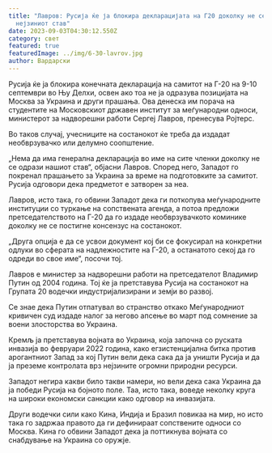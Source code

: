 ```yaml
---
title: "Лавров: Русија ќе ја блокира декларацијата на Г20 доколку не се одрази
  нејзиниот став"
date: 2023-09-03T04:30:12.550Z
category: свет
featured: true
featuredImage: ../img/6-30-lavrov.jpg
author: Вардарски
---
```

Русија ќе ја блокира конечната декларација на самитот на Г-20 на 9-10 септември во Њу Делхи, освен ако тоа не ја одразува позицијата на Москва за Украина и други прашања. Ова денеска им порача на студентите на Московскиот државен институт за меѓународни односи, министерот за надворешни работи Сергеј Лавров, пренесува Ројтерс.

Во таков случај, учесниците на состанокот ќе треба да издадат необврзувачко или делумно соопштение.

„Нема да има генерална декларација во име на сите членки доколку не се одрази нашиот став“, објасни Лавров. Според него, Западот го покренал прашањето за Украина за време на подготовките за самитот. Русија одговори дека предметот е затворен за неа.

Лавров, исто така, го обвини Западот дека ги поткопува меѓународните институции со туркање на сопствената агенда, а потоа предложи претседателството на Г-20 да го издаде необврзувачкото коминике доколку не се постигне консензус на состанокот.

„Друга опција е да се усвои документ кој би се фокусирал на конкретни одлуки во сферата на надлежностите на Г-20, а останатото секој да го одреди во свое име“, посочи тој.

Лавров е министер за надворешни работи на претседателот Владимир Путин од 2004 година. Тој ќе ја претставува Русија на состанокот на Групата 20 водечки индустријализирани и земји во развој.

Се знае дека Путин отпатувал во странство откако Меѓународниот кривичен суд издаде налог за негово апсење во март под сомнение за воени злосторства во Украина.

Кремљ ја претставува војната во Украина, која започна со руската инвазија во февруари 2022 година, како егзистенцијална битка против арогантниот Запад за кој Путин вели дека сака да ја уништи Русија и да ја преземе контролата врз нејзините огромни природни ресурси.

Западот негира какви било такви намери, но вели дека сака Украина да ја победи Русија на бојното поле. Таа, исто така, воведе неколку круга на широки економски санкции како одговор на инвазијата.

Други водечки сили како Кина, Индија и Бразил повикаа на мир, но исто така го задржаа правото да ги дефинираат сопствените односи со Москва. Кина го обвини Западот дека ја поттикнува војната со снабдување на Украина со оружје.